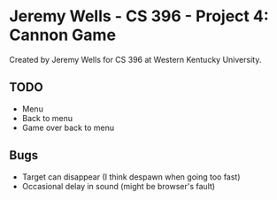 # Jeremy Wells - CS 396 - Project 4: Cannon Game
Created by Jeremy Wells for CS 396 at Western Kentucky University.

## TODO
* Menu
* Back to menu
* Game over back to menu

## Bugs
* Target can disappear (I think despawn when going too fast)
* Occasional delay in sound (might be browser's fault)
